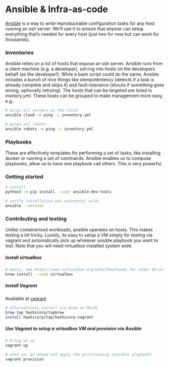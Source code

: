 # Ansible & Infra-as-code

[Ansible](https://www.ansible.com/) is a way to write reproduceable configuration tasks for any host running an ssh server. We’ll use it to ensure that anyone can setup everything that’s needed for every host (just two for now but can work for thousands).

### Inventories

Ansible relies on a list of hosts that expose an ssh server. Ansible runs from a client machine (e.g. a developer), ssh:ing into hosts on the developers behalf (as the developer!). While a bash script could do the same, Ansible includes a bunch of nice things like idempotentency (detects if a task is already complete and skips it) and fault-tolerance (shouts if something goes wrong, optionally retrying). The hosts that can be targeted are listed in _invetory.yml_. These hosts can be grouped to make management more easy, e.g.:

```bash
# pings all servers in the cloud
ansible cloud -m ping -i inventory.yml

# pings all robots
ansible robots -m ping -i inventory.yml
```

### Playbooks

These are effectively templates for performing a set of tasks, like installing docker or running a set of commands. Ansible enables us to compose playbooks, allow us to have one playbook call others. This is very powerful.

### Getting started

```bash
# install
python3 -m pip install --user ansible-dev-tools

# verify installation was successful with:
ansible --version
```

### Contributing and testing

Unlike containerised workloads, ansible operates on hosts. This makes testing a bit tricky. Luckily, its easy to setup a VM simply for testing via vagrant and automatically pick up whatever ansible playbook you want to test. Note that you will need virtualbox installed system wide.

##### Install virtualbox

```bash
# macos, see https://www.virtualbox.org/wiki/Downloads for other OS:es
brew install --cask virtualbox
```

##### Install Vagrant

Available at [vagrant](https://developer.hashicorp.com/vagrant/install)

```bash
# alternatively install via brew on MacOS
brew tap hashicorp/tapbrew
install hashicorp/tap/hashicorp-vagrant
```

##### Use Vagrant to setup a virtualbox VM and provision via Ansible

```bash
# bring vm up
vagrant up

# once up, go ahead and apply the provisioning (ansible playbook)
vagrant provision
```
